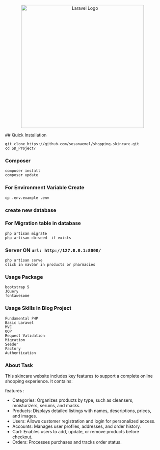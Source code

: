 <p align="center"><a href="https://laravel.com" target="_blank"><img src="https://raw.githubusercontent.com/laravel/art/master/logo-lockup/5%20SVG/2%20CMYK/1%20Full%20Color/laravel-logolockup-cmyk-red.svg" width="400" alt="Laravel Logo"></a></p>
## Quick Installation

    git clone https://github.com/sosanaemel/shopping-skincare.git
    cd SD_Project/
### Composer

    composer install
    composer update

### For Environment Variable Create

    cp .env.example .env

### create new database

### For Migration table in database

    php artisan migrate
    php artisan db:seed  if exists

### Server ON ```url: http://127.0.0.1:8000/```

    php artisan serve
    click in navbar in products or pharmacies

### Usage Package
    bootstrap 5
    JQuery    
    fontawesome
    

### Usage Skills  in Blog Project

    Fundamental PHP 
    Basic Laravel
    MVC
    OOP
    Request Validation
    Migration
    Seeder
    Factory
    Authentication
    
### About Task

This skincare website includes key features to support a complete online shopping experience. It contains:

features :
- Categories: Organizes products by type, such as cleansers, moisturizers, serums, and masks.
- Products: Displays detailed listings with names, descriptions, prices, and images.
- Users: Allows customer registration and login for personalized access.
- Accounts: Manages user profiles, addresses, and order history.
- Cart: Enables users to add, update, or remove products before checkout.
- Orders: Processes purchases and tracks order status.
